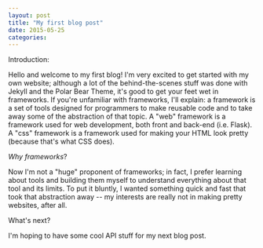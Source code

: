 ```yaml
---
layout: post
title: "My first blog post"
date: 2015-05-25
categories:
---
```

Introduction:

Hello and welcome to my first blog!  I'm very excited to get started with my own website;
although a lot of the behind-the-scenes stuff was done with Jekyll and the Polar Bear Theme, it's good to get your feet wet in frameworks.  If you're unfamiliar with frameworks, I'll explain: a framework is a set of tools designed for programmers to make reusable code and to take away some of the abstraction of that topic.  A "web" framework is a framework used for web development, both front and back-end (i.e. Flask).  A "css" framework is a framework used for making your HTML look pretty (because that's what CSS does).  

*Why frameworks*?

Now I'm not a "huge" proponent of frameworks; in fact, I prefer learning about tools
and building them myself to understand everything about that tool and its limits.  To put it bluntly, I wanted something quick and fast that took that abstraction away -- my interests are really not in making pretty websites, after all.  

What's next?

I'm hoping to have some cool API stuff for my next blog post.  
